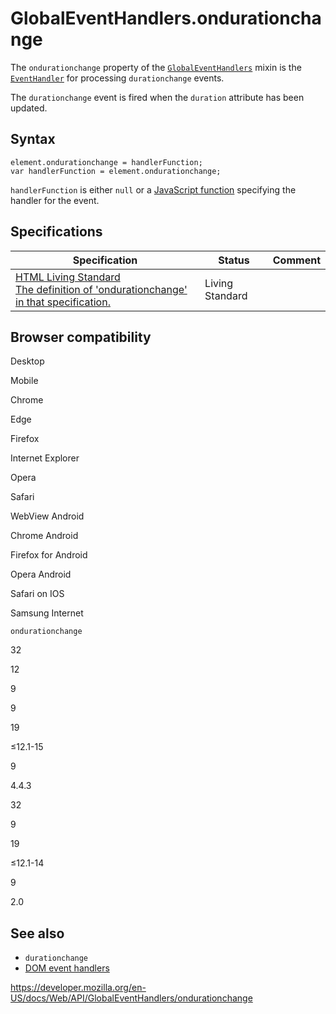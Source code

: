 # GlobalEventHandlers.ondurationchange

The `ondurationchange` property of the [`GlobalEventHandlers`](../globaleventhandlers) mixin is the [`EventHandler`](https://developer.mozilla.org/en-US/docs/Web/Events/Event_handlers) for processing `durationchange` events.

The `durationchange` event is fired when the `duration` attribute has been updated.

## Syntax

    element.ondurationchange = handlerFunction;
    var handlerFunction = element.ondurationchange;

`handlerFunction` is either `null` or a [JavaScript function](https://developer.mozilla.org/en-US/docs/Web/JavaScript/Reference/Functions) specifying the handler for the event.

## Specifications

<table><thead><tr class="header"><th>Specification</th><th>Status</th><th>Comment</th></tr></thead><tbody><tr class="odd"><td><a href="https://html.spec.whatwg.org/multipage/#handler-ondurationchange">HTML Living Standard<br />
<span class="small">The definition of 'ondurationchange' in that specification.</span></a></td><td><span class="spec-living">Living Standard</span></td><td></td></tr></tbody></table>

## Browser compatibility

Desktop

Mobile

Chrome

Edge

Firefox

Internet Explorer

Opera

Safari

WebView Android

Chrome Android

Firefox for Android

Opera Android

Safari on IOS

Samsung Internet

`ondurationchange`

32

12

9

9

19

≤12.1-15

9

4.4.3

32

9

19

≤12.1-14

9

2.0

## See also

- `durationchange`
- [DOM event handlers](https://developer.mozilla.org/en-US/docs/Web/Events/Event_handlers)

<a href="https://developer.mozilla.org/en-US/docs/Web/API/GlobalEventHandlers/ondurationchange" class="_attribution-link">https://developer.mozilla.org/en-US/docs/Web/API/GlobalEventHandlers/ondurationchange</a>
